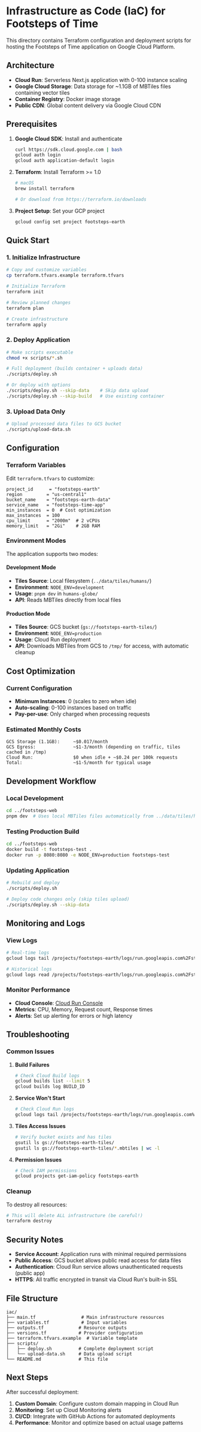 # Infrastructure as Code (IaC) for Footsteps of Time

This directory contains Terraform configuration and deployment scripts for hosting the Footsteps of Time application on Google Cloud Platform.

## Architecture

- **Cloud Run**: Serverless Next.js application with 0-100 instance scaling
- **Google Cloud Storage**: Data storage for ~1.1GB of MBTiles files containing vector tiles
- **Container Registry**: Docker image storage
- **Public CDN**: Global content delivery via Google Cloud CDN

## Prerequisites

1. **Google Cloud SDK**: Install and authenticate
   ```bash
   curl https://sdk.cloud.google.com | bash
   gcloud auth login
   gcloud auth application-default login
   ```

2. **Terraform**: Install Terraform >= 1.0
   ```bash
   # macOS
   brew install terraform
   
   # Or download from https://terraform.io/downloads
   ```

3. **Project Setup**: Set your GCP project
   ```bash
   gcloud config set project footsteps-earth
   ```

## Quick Start

### 1. Initialize Infrastructure

```bash
# Copy and customize variables
cp terraform.tfvars.example terraform.tfvars

# Initialize Terraform
terraform init

# Review planned changes
terraform plan

# Create infrastructure
terraform apply
```

### 2. Deploy Application

```bash
# Make scripts executable
chmod +x scripts/*.sh

# Full deployment (builds container + uploads data)
./scripts/deploy.sh

# Or deploy with options
./scripts/deploy.sh --skip-data    # Skip data upload
./scripts/deploy.sh --skip-build   # Use existing container
```

### 3. Upload Data Only

```bash
# Upload processed data files to GCS bucket
./scripts/upload-data.sh
```

## Configuration

### Terraform Variables

Edit `terraform.tfvars` to customize:

```hcl
project_id      = "footsteps-earth"
region         = "us-central1"
bucket_name    = "footsteps-earth-data"
service_name   = "footsteps-time-app"
min_instances  = 0  # Cost optimization
max_instances  = 100
cpu_limit      = "2000m"  # 2 vCPUs
memory_limit   = "2Gi"    # 2GB RAM
```

### Environment Modes

The application supports two modes:

#### Development Mode
- **Tiles Source**: Local filesystem (`../data/tiles/humans/`)
- **Environment**: `NODE_ENV=development`
- **Usage**: `pnpm dev` in `humans-globe/`
- **API**: Reads MBTiles directly from local files

#### Production Mode  
- **Tiles Source**: GCS bucket (`gs://footsteps-earth-tiles/`)
- **Environment**: `NODE_ENV=production`
- **Usage**: Cloud Run deployment
- **API**: Downloads MBTiles from GCS to `/tmp/` for access, with automatic cleanup

## Cost Optimization

### Current Configuration
- **Minimum Instances**: 0 (scales to zero when idle)
- **Auto-scaling**: 0-100 instances based on traffic
- **Pay-per-use**: Only charged when processing requests

### Estimated Monthly Costs
```
GCS Storage (1.1GB):     ~$0.017/month
GCS Egress:              ~$1-3/month (depending on traffic, tiles cached in /tmp)
Cloud Run:               $0 when idle + ~$0.24 per 100k requests
Total:                   ~$1-5/month for typical usage
```

## Development Workflow

### Local Development
```bash
cd ../footsteps-web
pnpm dev  # Uses local MBTiles files automatically from ../data/tiles/humans/
```

### Testing Production Build
```bash
cd ../footsteps-web
docker build -t footsteps-test .
docker run -p 8080:8080 -e NODE_ENV=production footsteps-test
```

### Updating Application
```bash
# Rebuild and deploy
./scripts/deploy.sh

# Deploy code changes only (skip tiles upload)
./scripts/deploy.sh --skip-data
```

## Monitoring and Logs

### View Logs
```bash
# Real-time logs
gcloud logs tail /projects/footsteps-earth/logs/run.googleapis.com%2Fstdout

# Historical logs  
gcloud logs read /projects/footsteps-earth/logs/run.googleapis.com%2Fstdout --limit 100
```

### Monitor Performance
- **Cloud Console**: [Cloud Run Console](https://console.cloud.google.com/run)
- **Metrics**: CPU, Memory, Request count, Response times
- **Alerts**: Set up alerting for errors or high latency

## Troubleshooting

### Common Issues

1. **Build Failures**
   ```bash
   # Check Cloud Build logs
   gcloud builds list --limit 5
   gcloud builds log BUILD_ID
   ```

2. **Service Won't Start**
   ```bash
   # Check Cloud Run logs
   gcloud logs tail /projects/footsteps-earth/logs/run.googleapis.com%2Fstdout
   ```

3. **Tiles Access Issues**
   ```bash
   # Verify bucket exists and has tiles
   gsutil ls gs://footsteps-earth-tiles/
   gsutil ls gs://footsteps-earth-tiles/*.mbtiles | wc -l
   ```

4. **Permission Issues**
   ```bash
   # Check IAM permissions
   gcloud projects get-iam-policy footsteps-earth
   ```

### Cleanup

To destroy all resources:
```bash
# This will delete ALL infrastructure (be careful!)
terraform destroy
```

## Security Notes

- **Service Account**: Application runs with minimal required permissions
- **Public Access**: GCS bucket allows public read access for data files
- **Authentication**: Cloud Run service allows unauthenticated requests (public app)
- **HTTPS**: All traffic encrypted in transit via Cloud Run's built-in SSL

## File Structure

```
iac/
├── main.tf                 # Main infrastructure resources
├── variables.tf            # Input variables
├── outputs.tf             # Resource outputs
├── versions.tf            # Provider configuration
├── terraform.tfvars.example  # Variable template
├── scripts/
│   ├── deploy.sh          # Complete deployment script
│   └── upload-data.sh     # Data upload script
└── README.md              # This file
```

## Next Steps

After successful deployment:

1. **Custom Domain**: Configure custom domain mapping in Cloud Run
2. **Monitoring**: Set up Cloud Monitoring alerts  
3. **CI/CD**: Integrate with GitHub Actions for automated deployments
4. **Performance**: Monitor and optimize based on actual usage patterns